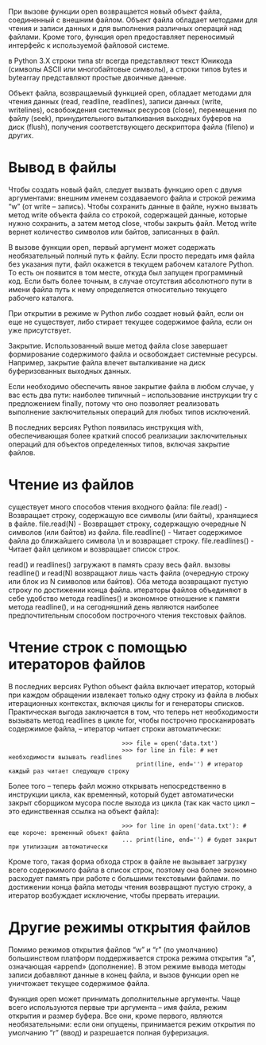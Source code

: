 При вызове функции open возвращается новый объект файла, соединенный с внешним файлом. Объект файла обладает методами для чтения и записи данных и для выполнения различных операций над файлами. Кроме того, функция open предоставляет переносимый интерфейс к используемой файловой системе.

в Python 3.X строки типа str всегда представляют текст Юникода (символы ASCII или многобайтовые символы), а строки типов bytes и bytearray представляют простые двоичные данные.

Объект файла, возвращаемый функцией open, обладает методами для чтения данных (read, геadline, readlines), записи данных (write, writelines), освобождения системных ресурсов (close), перемещения по файлу (seek), принудительного выталкивания выходных буферов на диск (flush), получения соответствующего дескриптора файла (fileno) и других.

# Вывод в файлы
Чтобы создать новый файл, следует вызвать функцию open с двумя аргументами: внешним именем создаваемого файла и строкой режима “w” (от write – запись). Чтобы сохранить данные в файле, нужно вызвать метод write объекта файла со строкой, содержащей данные, которые нужно сохранить, а затем метод close, чтобы закрыть файл. Метод write вернет количество символов или байтов, записанных в файл.

В вызове функции open, первый аргумент может содержать необязательный полный путь к файлу. Если просто передать имя файла без указания пути, файл окажется в текущем рабочем каталоге Python. To есть он появится в том месте, откуда был запущен программный код. Если быть более точным, в случае отсутствия абсолютного пути в имени файла путь к нему определяется относительно текущего рабочего каталога.

При открытии в режиме w Python либо создает новый файл, если он еще не существует, либо стирает текущее содержимое файла, если он уже присутствует.

Закрытие. Использованный выше метод файла close завершает формирование содержимого файла и освобождает системные
ресурсы. Например, закрытие файла влечет выталкивание на диск буферизованных выходных данных.

Если необходимо обеспечить явное закрытие файла в любом случае, у вас есть два пути: наиболее типичный – использование инструкции try с предложением finally, потому что оно позволяет реализовать выполнение заключительных операций для любых типов исключений.

В последних версиях Python появилась инструкция with, обеспечивающая более краткий способ реализации заключительных операций для объектов определенных типов, включая закрытие файлов.

# Чтение из файлов
существует много способов чтения входного файла:
    file.read() - Возвращает строку, содержащую все символы (или байты), хранящиеся в файле.
    file.read(N) - Возвращает строку, содержащую очередные N символов (или байтов) из файла.
    file.readline() - Читает содержимое файла до ближайшего символа \n и возвращает строку.
    file.readlines() - Читает файл целиком и возвращает список строк.

read() и readlines() загружают в память сразу весь файл.
вызовы readline() и read(N) возвращают лишь часть файла (очередную строку или блок из N символов или байтов). Оба метода возвращают пустую строку по достижении конца файла.
итераторы файлов объединяют в себе удобство метода readlines() и экономное отношение к памяти метода readline(),
и на сегодняшний день являются наиболее предпочтительным способом построчного чтения текстовых файлов.

# Чтение строк с помощью итераторов файлов
В последних версиях Python объект файла включает итератор, который при каждом обращении извлекает только одну строку из файла в любых итерационных контекстах, включая циклы for и генераторы списков. Практическая выгода заключается в том, что теперь нет необходимости вызывать метод readlines в цикле for, чтобы построчно просканировать содержимое файла, – итератор читает строки автоматически:

                                    >>> file = open('data.txt')
                                    >>> for line in file: # нет необходимости вызывать readlines
                                        print(line, end='') # итератор каждый раз читает следующую строку

Более того – теперь файл можно открывать непосредственно в инструкции цикла, как временный, который будет автоматически закрыт сборщиком мусора после выхода из цикла (так как часто цикл – это единственная ссылка на объект файла):

                                    >>> for line in open('data.txt'): # еще короче: временный объект файла
                                    ... print(line, end='') # будет закрыт при утилизации автоматически

Кроме того, такая форма обхода строк в файле не вызывает загрузку всего содержимого файла в список строк, поэтому она более экономно расходует память при работе с большими текстовыми файлами.
по достижении конца файла методы чтения возвращают пустую строку, а итератор возбуждает исключение, чтобы прервать итерации.

# Другие режимы открытия файлов
Помимо режимов открытия файлов “w” и “r” (по умолчанию) большинством платформ поддерживается строка режима открытия “а”, означающая «append» (дополнение). В этом режиме вывода методы записи добавляют данные в конец файла, и вызов функции open не уничтожает текущее содержимое файла.

Функция open может принимать дополнительные аргументы. Чаще всего используются первые три аргумента – имя файла, режим открытия и размер буфера. Все они, кроме первого, являются необязательными: если они опущены, принимается режим открытия по умолчанию “r” (ввод) и разрешается полная буферизация.
